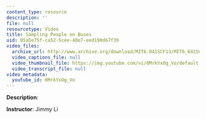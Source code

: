 ```yaml
---
content_type: resource
description: ''
file: null
resourcetype: Video
title: Sampling People on Buses
uid: 05a5e75f-ca52-5cee-48e7-eed190d67f39
video_files:
  archive_url: http://www.archive.org/download/MIT6.041SCF13/MIT6_041SCF13_Sampling_People_on_Buses_300k.mp4
  video_captions_file: null
  video_thumbnail_file: https://img.youtube.com/vi/0MrkYxOg_Vo/default.jpg
  video_transcript_file: null
video_metadata:
  youtube_id: 0MrkYxOg_Vo
---
```


**Description**:

**Instructor**: Jimmy Li